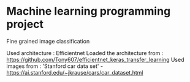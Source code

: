 # Machine learning programming project

Fine grained image classification

Used architecture : Efficientnet 
Loaded the architecture from : https://github.com/Tony607/efficientnet_keras_transfer_learning
Used images from : 'Stanford car data set' - https://ai.stanford.edu/~jkrause/cars/car_dataset.html
